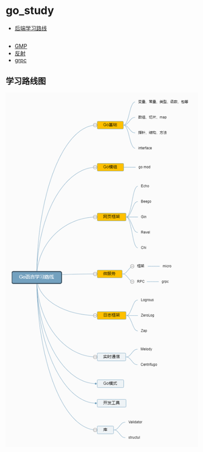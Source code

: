 # go_study

- [后端学习路线](https://github.com/wxxhub/my_study/blob/master/RD/README.md)

## 
- [GMP](GMP/README.md)
- [反射](reflect/README.md)
- [grpc](grpc/README.md)
  
## 学习路线图
![](static/study.png)



